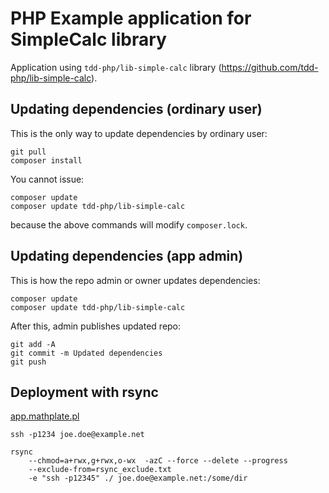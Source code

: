 PHP Example application for SimpleCalc library
==============================================

Application using `tdd-php/lib-simple-calc` library (https://github.com/tdd-php/lib-simple-calc).

Updating dependencies (ordinary user)
-------------------------------------

This is the only way to update dependencies by ordinary user:

    git pull
    composer install

You cannot issue:

    composer update
    composer update tdd-php/lib-simple-calc

because the above commands will modify `composer.lock`.

Updating dependencies (app admin)
-------------------------------------

This is how the repo admin or owner updates dependencies:

    composer update
    composer update tdd-php/lib-simple-calc

After this, admin publishes updated repo:

    git add -A
    git commit -m Updated dependencies
    git push

Deployment with rsync
---------------------

[app.mathplate.pl](http://app.mathplate.pl)

    ssh -p1234 joe.doe@example.net

    rsync
        --chmod=a+rwx,g+rwx,o-wx  -azC --force --delete --progress
        --exclude-from=rsync_exclude.txt
        -e "ssh -p12345" ./ joe.doe@example.net:/some/dir
